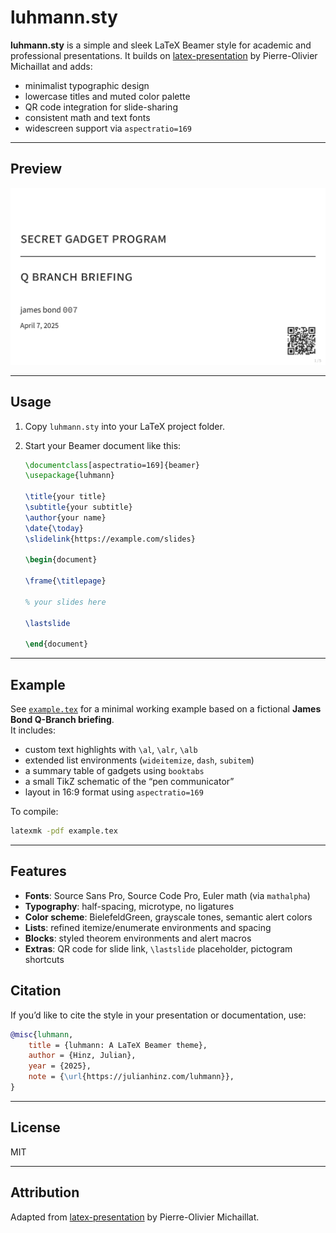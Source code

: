 # luhmann.sty

**luhmann.sty** is a simple and sleek LaTeX Beamer style for academic and professional presentations. It builds on [latex-presentation](https://github.com/pmichaillat/latex-presentation) by Pierre-Olivier Michaillat and adds:

- minimalist typographic design  
- lowercase titles and muted color palette  
- QR code integration for slide-sharing  
- consistent math and text fonts  
- widescreen support via `aspectratio=169`  

---

## Preview

![Example slide](example.png)

---

## Usage

1. Copy `luhmann.sty` into your LaTeX project folder.  
2. Start your Beamer document like this:

    ```latex
    \documentclass[aspectratio=169]{beamer}
    \usepackage{luhmann}

    \title{your title}
    \subtitle{your subtitle}
    \author{your name}
    \date{\today}
    \slidelink{https://example.com/slides}

    \begin{document}

    \frame{\titlepage}

    % your slides here

    \lastslide

    \end{document}
    ```

---

## Example

See [`example.tex`](example.tex) for a minimal working example based on a fictional **James Bond Q-Branch briefing**.  
It includes:

- custom text highlights with `\al`, `\alr`, `\alb`  
- extended list environments (`wideitemize`, `dash`, `subitem`)  
- a summary table of gadgets using `booktabs`  
- a small TikZ schematic of the “pen communicator”  
- layout in 16:9 format using `aspectratio=169`  

To compile:

```bash
latexmk -pdf example.tex
```

---

## Features

- **Fonts**: Source Sans Pro, Source Code Pro, Euler math (via `mathalpha`)  
- **Typography**: half-spacing, microtype, no ligatures  
- **Color scheme**: BielefeldGreen, grayscale tones, semantic alert colors  
- **Lists**: refined itemize/enumerate environments and spacing  
- **Blocks**: styled theorem environments and alert macros  
- **Extras**: QR code for slide link, `\lastslide` placeholder, pictogram shortcuts  

## Citation

If you’d like to cite the style in your presentation or documentation, use:

```bibtex
@misc{luhmann,
    title = {luhmann: A LaTeX Beamer theme},
    author = {Hinz, Julian},
    year = {2025},
    note = {\url{https://julianhinz.com/luhmann}},
}
```

---

## License

MIT

---

## Attribution

Adapted from [latex-presentation](https://github.com/pmichaillat/latex-presentation) by Pierre-Olivier Michaillat.
